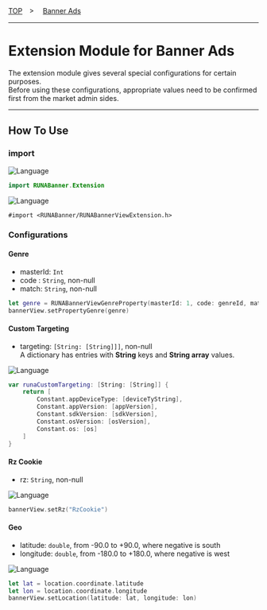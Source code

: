 [TOP](/README.md#top)　>　 [Banner Ads](../README.md)

---

# Extension Module for Banner Ads

The extension module gives several special configurations for certain purposes. <br>
Before using these configurations, appropriate values need to be confirmed first from the market admin sides.

---

## How To Use

### import

![Language](http://img.shields.io/badge/language-Swift-red.svg?style=flat)
```Swift
import RUNABanner.Extension
```

![Language](http://img.shields.io/badge/language-ObjctiveC-red.svg?style=flat)
```Objc
#import <RUNABanner/RUNABannerViewExtension.h>
```

### Configurations

#### Genre

- masterId: `Int`
- code : `String`, non-null
- match: `String`, non-null

```Swift
let genre = RUNABannerViewGenreProperty(masterId: 1, code: genreId, match: "man")
bannerView.setPropertyGenre(genre)
```

#### Custom Targeting

- targeting: `[String: [String]]]`, non-null <br>
A dictionary has entries with __String__ keys and __String array__ values.

![Language](http://img.shields.io/badge/language-Swift-red.svg?style=flat)
```Swift
var runaCustomTargeting: [String: [String]] {
    return [
        Constant.appDeviceType: [deviceTyString],
        Constant.appVersion: [appVersion],
        Constant.sdkVersion: [sdkVersion],
        Constant.osVersion: [osVersion],
        Constant.os: [os]
    ]
}
```

#### Rz Cookie

- rz: `String`, non-null

![Language](http://img.shields.io/badge/language-Swift-red.svg?style=flat)
```Swift
bannerView.setRz("RzCookie")
```

#### Geo

- latitude: `double`, from -90.0 to +90.0, where negative is south
- longitude: `double`, from -180.0 to +180.0, where negative is west

![Language](http://img.shields.io/badge/language-Swift-red.svg?style=flat)
```Swift
let lat = location.coordinate.latitude
let lon = location.coordinate.longitude
bannerView.setLocation(latitude: lat, longitude: lon)
```